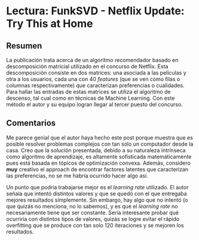 # Lectura: FunkSVD - Netflix Update: Try This at Home

## Resumen
La publicación trata acerca de un algoritmo recomendador basado en descomposición matricial utilizado en el concurso de Netflix. Esta descomposición consiste en dos matrices: una asociada a las películas y otra a los usuarios, cada una con 40 *features* (que se ven como filas o columnas respectivamente) que caracterizan preferencias o cualidades. Para hallar las entradas de estas matrices se utiliza el algoritmo de descenso, tal cual como en técnicas de Machine Learning. Con este método el autor y su equipo logran llegar al tercer puesto del concurso.

## Comentarios

Me parece genial que el autor haya hecho este post porque muestra que es posible resolver problemas complejos con tan sólo un computador desde la casa. Creo que la solución presentada, debido a su naturaleza intrínseca como algoritmo de aprendizaje, es altamente sofisticada matemáticamente pues está basada en tópicos de optimización convexa. Además, considero **muy** creativo el approach de encontrar factores latentes que caracterizan las preferencias, no se me habría ocurrido hacer algo así.

Un punto que podría trabajarse mejor es el *learning rate* utilizado. El autor señala que intentó distintos valores y que se quedó con el que entregaba mejores resultados simplemente. Sin embargo, hay algo que no intentó (o que quizás no menciona, no lo sabemos), y es que el *learning rate* no necesariamente tiene que ser constante. Sería interesante probar qué ocurriría con distintos tipos de valores, quizás se logre evitar el rápido overfitting que se produce con tan solo 120 iteraciones y se mejoren los resultados.
